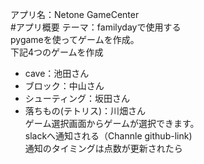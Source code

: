 アプリ名：Netone GameCenter  
#アプリ概要
テーマ：familydayで使用する  
pygameを使ってゲームを作成。  
下記4つのゲームを作成  
- cave：池田さん  
- ブロック：中山さん  
- シューティング：坂田さん  
- 落ちもの(テトリス)：川畑さん  
ゲーム選択画面からゲームが選択できます。  
slackへ通知される（Channle github-link)  
通知のタイミングは点数が更新されたら  

